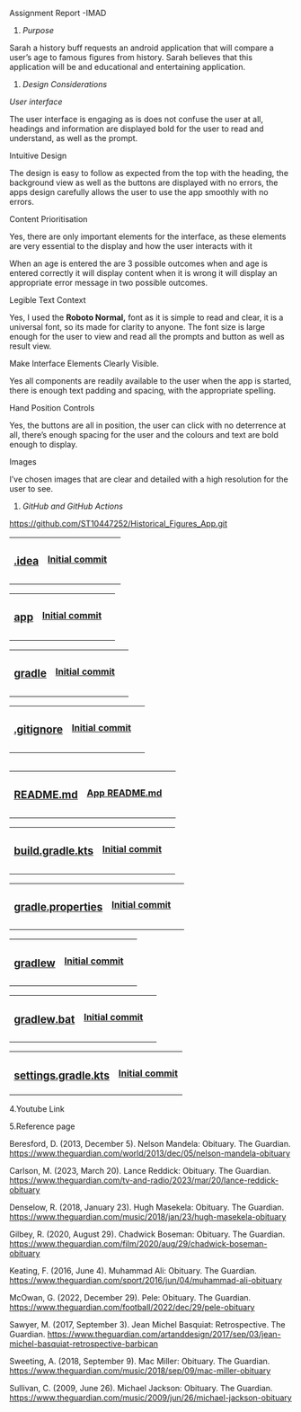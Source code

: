 Assignment Report -IMAD

1. _Purpose_

Sarah a history buff requests an android application that will compare a user’s age to famous figures from history. Sarah believes that this application will be and educational and entertaining application.

1. _Design Considerations_

_User interface_

The user interface is engaging as is does not confuse the user at all, headings and information are displayed bold for the user to read and understand, as well as the prompt.

Intuitive Design

The design is easy to follow as expected from the top with the heading, the background view as well as the buttons are displayed with no errors, the apps design carefully allows the user to use the app smoothly with no errors.

Content Prioritisation

Yes, there are only important elements for the interface, as these elements are very essential to the display and how the user interacts with it

When an age is entered the are 3 possible outcomes when and age is entered correctly it will display content when it is wrong it will display an appropriate error message in two possible outcomes.

Legible Text Context

Yes, I used the **Roboto Normal,** font as it is simple to read and clear, it is a universal font, so its made for clarity to anyone. The font size is large enough for the user to view and read all the prompts and button as well as result view.

Make Interface Elements Clearly Visible.

Yes all components are readily available to the user when the app is started, there is enough text padding and spacing, with the appropriate spelling.

Hand Position Controls

Yes, the buttons are all in position, the user can click with no deterrence at all, there’s enough spacing for the user and the colours and text are bold enough to display.

Images

I’ve chosen images that are clear and detailed with a high resolution for the user to see.

1. _GitHub and GitHub Actions_

<https://github.com/ST10447252/Historical_Figures_App.git>

<table><tbody><tr><th><h3><a href="https://github.com/ST10447252/Historical_Figures_App/tree/master/.idea">.idea</a></h3></th><th><p><a href="https://github.com/ST10447252/Historical_Figures_App/commit/29b46c167e5196e48f8a0aa0e3b01adc0b314ac6">Initial commit</a></p></th><th></th></tr><tr><td></td><td></td><td></td></tr></tbody></table>

<table><tbody><tr><th><h3><a href="https://github.com/ST10447252/Historical_Figures_App/tree/master/app">app</a></h3></th><th><p><a href="https://github.com/ST10447252/Historical_Figures_App/commit/29b46c167e5196e48f8a0aa0e3b01adc0b314ac6">Initial commit</a></p></th><th></th></tr><tr><td></td><td></td><td></td></tr></tbody></table>

<table><tbody><tr><th><h3><a href="https://github.com/ST10447252/Historical_Figures_App/tree/master/gradle">gradle</a></h3></th><th><p><a href="https://github.com/ST10447252/Historical_Figures_App/commit/29b46c167e5196e48f8a0aa0e3b01adc0b314ac6">Initial commit</a></p></th><th></th></tr><tr><td></td><td></td><td></td></tr></tbody></table>

<table><tbody><tr><th><h3><a href="https://github.com/ST10447252/Historical_Figures_App/blob/master/.gitignore">.gitignore</a></h3></th><th><p><a href="https://github.com/ST10447252/Historical_Figures_App/commit/29b46c167e5196e48f8a0aa0e3b01adc0b314ac6">Initial commit</a></p></th><th></th></tr><tr><td></td><td></td><td></td></tr></tbody></table>

|     |     |     |
| --- | --- | --- |

<table><tbody><tr><th><h3><a href="https://github.com/ST10447252/Historical_Figures_App/blob/master/README.md">README.md</a></h3></th><th><p><a href="https://github.com/ST10447252/Historical_Figures_App/commit/1e9a27a8003cf30887dd95d859ad07b347e3b1df">App README.md</a></p></th><th></th></tr><tr><td></td><td></td><td></td></tr></tbody></table>

<table><tbody><tr><th><h3><a href="https://github.com/ST10447252/Historical_Figures_App/blob/master/build.gradle.kts">build.gradle.kts</a></h3></th><th><p><a href="https://github.com/ST10447252/Historical_Figures_App/commit/29b46c167e5196e48f8a0aa0e3b01adc0b314ac6">Initial commit</a></p></th><th></th></tr><tr><td></td><td></td><td></td></tr></tbody></table>

<table><tbody><tr><th><h3><a href="https://github.com/ST10447252/Historical_Figures_App/blob/master/gradle.properties">gradle.properties</a></h3></th><th><p><a href="https://github.com/ST10447252/Historical_Figures_App/commit/29b46c167e5196e48f8a0aa0e3b01adc0b314ac6">Initial commit</a></p></th><th></th></tr><tr><td></td><td></td><td></td></tr></tbody></table>

<table><tbody><tr><th><h3><a href="https://github.com/ST10447252/Historical_Figures_App/blob/master/gradlew">gradlew</a></h3></th><th><p><a href="https://github.com/ST10447252/Historical_Figures_App/commit/29b46c167e5196e48f8a0aa0e3b01adc0b314ac6">Initial commit</a></p></th><th></th></tr><tr><td></td><td></td><td></td></tr></tbody></table>

<table><tbody><tr><th><h3><a href="https://github.com/ST10447252/Historical_Figures_App/blob/master/gradlew.bat">gradlew.bat</a></h3></th><th><p><a href="https://github.com/ST10447252/Historical_Figures_App/commit/29b46c167e5196e48f8a0aa0e3b01adc0b314ac6">Initial commit</a></p></th><th></th></tr><tr><td></td><td></td><td></td></tr></tbody></table>

<table><tbody><tr><th><h3><a href="https://github.com/ST10447252/Historical_Figures_App/blob/master/settings.gradle.kts">settings.gradle.kts</a></h3></th><th><p><a href="https://github.com/ST10447252/Historical_Figures_App/commit/29b46c167e5196e48f8a0aa0e3b01adc0b314ac6">Initial commit</a></p></th></tr></tbody></table>

4.Youtube Link

5.Reference page

Beresford, D. (2013, December 5). Nelson Mandela: Obituary. The Guardian. <https://www.theguardian.com/world/2013/dec/05/nelson-mandela-obituary>

Carlson, M. (2023, March 20). Lance Reddick: Obituary. The Guardian. <https://www.theguardian.com/tv-and-radio/2023/mar/20/lance-reddick-obituary>

Denselow, R. (2018, January 23). Hugh Masekela: Obituary. The Guardian. <https://www.theguardian.com/music/2018/jan/23/hugh-masekela-obituary>

Gilbey, R. (2020, August 29). Chadwick Boseman: Obituary. The Guardian. <https://www.theguardian.com/film/2020/aug/29/chadwick-boseman-obituary>

Keating, F. (2016, June 4). Muhammad Ali: Obituary. The Guardian. <https://www.theguardian.com/sport/2016/jun/04/muhammad-ali-obituary>

McOwan, G. (2022, December 29). Pele: Obituary. The Guardian. <https://www.theguardian.com/football/2022/dec/29/pele-obituary>

Sawyer, M. (2017, September 3). Jean Michel Basquiat: Retrospective. The Guardian. <https://www.theguardian.com/artanddesign/2017/sep/03/jean-michel-basquiat-retrospective-barbican>

Sweeting, A. (2018, September 9). Mac Miller: Obituary. The Guardian. <https://www.theguardian.com/music/2018/sep/09/mac-miller-obituary>

Sullivan, C. (2009, June 26). Michael Jackson: Obituary. The Guardian. <https://www.theguardian.com/music/2009/jun/26/michael-jackson-obituary>
